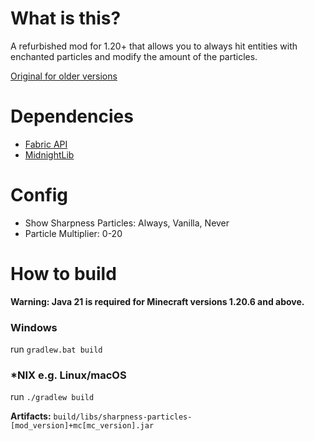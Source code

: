 # What is this?

A refurbished mod for 1.20+ that allows you to always hit entities with enchanted particles and modify the amount of the particles.

[Original for older versions](https://github.com/Noryea/SharpnessParticles)

# Dependencies
* [Fabric API](https://modrinth.com/mod/fabric-api)
* [MidnightLib](https://modrinth.com/mod/midnightlib)

# Config
* Show Sharpness Particles: Always, Vanilla, Never
* Particle Multiplier: 0-20

# How to build
**Warning: Java 21 is required for Minecraft versions 1.20.6 and above.**
### Windows
run ```gradlew.bat build```
### *NIX e.g. Linux/macOS
run ```./gradlew build```

**Artifacts:** ```build/libs/sharpness-particles-[mod_version]+mc[mc_version].jar```
